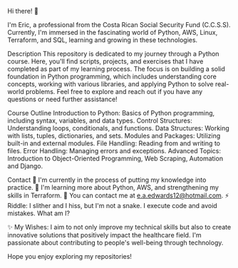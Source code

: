 Hi there! 👋

I'm Eric, a professional from the Costa Rican Social Security Fund (C.C.S.S). Currently, I'm immersed in the fascinating world of Python, AWS, Linux, Terraform, and SQL, learning and growing in these technologies.

Description
This repository is dedicated to my journey through a Python course. Here, you'll find scripts, projects, and exercises that I have completed as part of my learning process. The focus is on building a solid foundation in Python programming, which includes understanding core concepts, working with various libraries, and applying Python to solve real-world problems. Feel free to explore and reach out if you have any questions or need further assistance!

Course Outline
Introduction to Python: Basics of Python programming, including syntax, variables, and data types.
Control Structures: Understanding loops, conditionals, and functions.
Data Structures: Working with lists, tuples, dictionaries, and sets.
Modules and Packages: Utilizing built-in and external modules.
File Handling: Reading from and writing to files.
Error Handling: Managing errors and exceptions.
Advanced Topics: Introduction to Object-Oriented Programming, Web Scraping, Automation and Django.

Contact
🔭 I'm currently in the process of putting my knowledge into practice.
🌱 I'm learning more about Python, AWS, and strengthening my skills in Terraform.
💬 You can contact me at e.a.edwards12@hotmail.com.
⚡ Riddle: I slither and I hiss, but I'm not a snake. I execute code and avoid mistakes. What am I?

✨ My Wishes: I aim to not only improve my technical skills but also to create innovative solutions that positively impact the healthcare field. I'm passionate about contributing to people's well-being through technology.

Hope you enjoy exploring my repositories!
